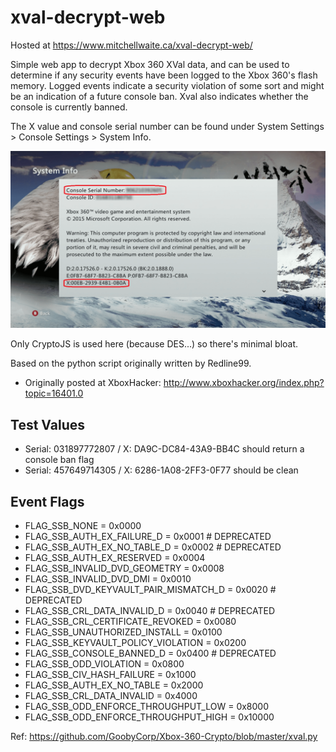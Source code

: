 # xval-decrypt-web

Hosted at https://www.mitchellwaite.ca/xval-decrypt-web/

Simple web app to decrypt Xbox 360 XVal data, and can be used to determine if any security events have been logged to the Xbox 360's flash memory. Logged events indicate a security violation of some sort and might be an indication of a future console ban. Xval also indicates whether the console is currently banned.

The X value and console serial number can be found under System Settings > Console Settings > System Info.

![system info screen](sysinfo.png)

Only CryptoJS is used here (because DES...) so there's minimal bloat.

Based on the python script originally written by Redline99.

- Originally posted at XboxHacker: http://www.xboxhacker.org/index.php?topic=16401.0

## Test Values

- Serial: 031897772807 / X: DA9C-DC84-43A9-BB4C should return a console ban flag
- Serial: 457649714305 / X: 6286-1A08-2FF3-0F77 should be clean


## Event Flags

- FLAG_SSB_NONE                         = 0x0000
- FLAG_SSB_AUTH_EX_FAILURE_D            = 0x0001	# DEPRECATED
- FLAG_SSB_AUTH_EX_NO_TABLE_D           = 0x0002	# DEPRECATED
- FLAG_SSB_AUTH_EX_RESERVED             = 0x0004
- FLAG_SSB_INVALID_DVD_GEOMETRY         = 0x0008
- FLAG_SSB_INVALID_DVD_DMI              = 0x0010
- FLAG_SSB_DVD_KEYVAULT_PAIR_MISMATCH_D = 0x0020	# DEPRECATED
- FLAG_SSB_CRL_DATA_INVALID_D           = 0x0040	# DEPRECATED
- FLAG_SSB_CRL_CERTIFICATE_REVOKED      = 0x0080
- FLAG_SSB_UNAUTHORIZED_INSTALL         = 0x0100
- FLAG_SSB_KEYVAULT_POLICY_VIOLATION    = 0x0200
- FLAG_SSB_CONSOLE_BANNED_D             = 0x0400	# DEPRECATED
- FLAG_SSB_ODD_VIOLATION                = 0x0800
- FLAG_SSB_CIV_HASH_FAILURE             = 0x1000
- FLAG_SSB_AUTH_EX_NO_TABLE             = 0x2000
- FLAG_SSB_CRL_DATA_INVALID             = 0x4000
- FLAG_SSB_ODD_ENFORCE_THROUGHPUT_LOW   = 0x8000
- FLAG_SSB_ODD_ENFORCE_THROUGHPUT_HIGH  = 0x10000

Ref: https://github.com/GoobyCorp/Xbox-360-Crypto/blob/master/xval.py